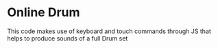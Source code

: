 # Online Drum

This code makes use of keyboard and touch commands through JS that helps to produce sounds of a full Drum set
